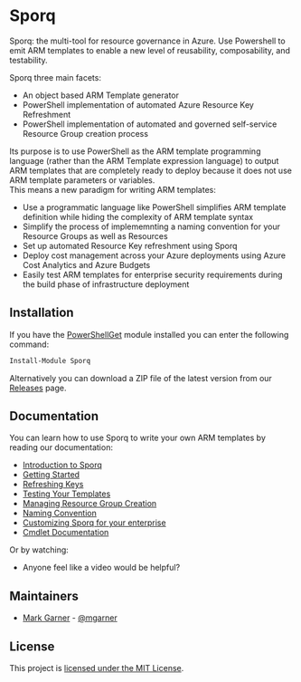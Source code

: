 # Sporq

Sporq: the multi-tool for resource governance in Azure.  Use Powershell to emit ARM templates to enable a new level of reusability, composability, and testability.

Sporq three main facets:
- An object based ARM Template generator
- PowerShell implementation of automated Azure Resource Key Refreshment
- PowerShell implementation of automated and governed self-service Resource Group creation process

Its purpose is to use PowerShell as the ARM template programming language (rather than the ARM Template expression language) 
to output ARM templates that are completely ready to deploy because it does not use ARM template parameters or variables.  
This means a new paradigm for writing ARM templates:
- Use a programmatic language like PowerShell simplifies ARM template definition while hiding the complexity of ARM template syntax
- Simplify the process of implememnting a naming convention for your Resource Groups as well as Resources
- Set up automated Resource Key refreshment using Sporq
- Deploy cost management across your Azure deployments using Azure Cost Analytics and Azure Budgets
- Easily test ARM templates for enterprise security requirements during the build phase of infrastructure deployment

## Installation

If you have the [PowerShellGet](https://msdn.microsoft.com/powershell/gallery/readme) module installed
you can enter the following command:

```PowerShell
Install-Module Sporq
```

Alternatively you can download a ZIP file of the latest version from our [Releases](https://github.com/markgar/sporq/releases)
page.

## Documentation

You can learn how to use Sporq to write your own ARM templates by reading our documentation:

- [Introduction to Sporq](docs/Introduction.md)
- [Getting Started](docs/GettingStarted.md)
- [Refreshing Keys](docs/RefreshingKeys.md)
- [Testing Your Templates](docs/Testing.md)
- [Managing Resource Group Creation](docs/ResourceGroups.md)
- [Naming Convention](NamingConvention.md)
- [Customizing Sporq for your enterprise](CustomizeSporq.md)
- [Cmdlet Documentation]()

Or by watching:

- Anyone feel like a video would be helpful?

## Maintainers

- [Mark Garner](https://github.com/markgar) - [@mgarner](http://twitter.com/mgarner)

## License

This project is [licensed under the MIT License](LICENSE).